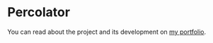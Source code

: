 # Percolator

You can read about the project and its development on [my portfolio](http://www.zubairmarediya.com/projects.html).
